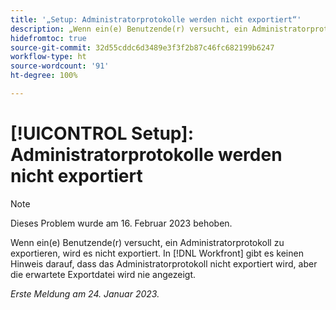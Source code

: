 ```yaml
---
title: '„Setup: Administratorprotokolle werden nicht exportiert“'
description: „Wenn ein(e) Benutzende(r) versucht, ein Administratorprotokoll zu exportieren, wird es nicht exportiert. In Workfront gibt es keinen Hinweis darauf, dass das Administratorprotokoll nicht exportiert wird, aber die erwartete Exportdatei wird nie angezeigt.“
hidefromtoc: true
source-git-commit: 32d55cddc6d3489e3f3f2b87c46fc682199b6247
workflow-type: ht
source-wordcount: '91'
ht-degree: 100%

---
```



# [!UICONTROL Setup]: Administratorprotokolle werden nicht exportiert

>[!NOTE]
>
>Dieses Problem wurde am 16. Februar 2023 behoben.

Wenn ein(e) Benutzende(r) versucht, ein Administratorprotokoll zu exportieren, wird es nicht exportiert. In [!DNL Workfront] gibt es keinen Hinweis darauf, dass das Administratorprotokoll nicht exportiert wird, aber die erwartete Exportdatei wird nie angezeigt.

_Erste Meldung am 24. Januar 2023._

